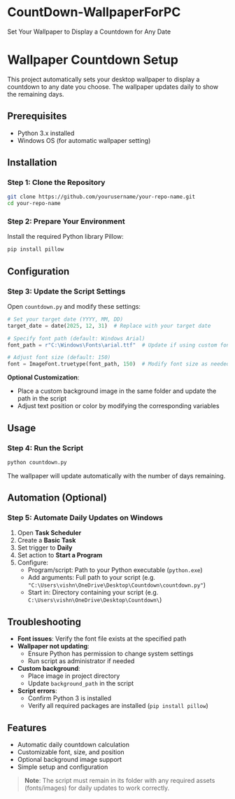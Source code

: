 # CountDown-WallpaperForPC
Set Your Wallpaper to Display a Countdown for Any Date

# Wallpaper Countdown Setup

This project automatically sets your desktop wallpaper to display a countdown to any date you choose. The wallpaper updates daily to show the remaining days.

## Prerequisites
- Python 3.x installed
- Windows OS (for automatic wallpaper setting)

## Installation

### Step 1: Clone the Repository
```bash
git clone https://github.com/yourusername/your-repo-name.git
cd your-repo-name
```

### Step 2: Prepare Your Environment
Install the required Python library Pillow:
```bash
pip install pillow
```

## Configuration

### Step 3: Update the Script Settings
Open `countdown.py` and modify these settings:

```python
# Set your target date (YYYY, MM, DD)
target_date = date(2025, 12, 31)  # Replace with your target date

# Specify font path (default: Windows Arial)
font_path = r"C:\Windows\Fonts\arial.ttf"  # Update if using custom font

# Adjust font size (default: 150)
font = ImageFont.truetype(font_path, 150)  # Modify font size as needed
```

**Optional Customization**:
- Place a custom background image in the same folder and update the path in the script
- Adjust text position or color by modifying the corresponding variables

## Usage

### Step 4: Run the Script
```bash
python countdown.py
```
The wallpaper will update automatically with the number of days remaining.

## Automation (Optional)

### Step 5: Automate Daily Updates on Windows
1. Open **Task Scheduler**
2. Create a **Basic Task**
3. Set trigger to **Daily**
4. Set action to **Start a Program**
5. Configure:
   - Program/script: Path to your Python executable (`python.exe`)
   - Add arguments: Full path to your script (e.g. `"C:\Users\vishn\OneDrive\Desktop\Countdown\countdown.py"`)
   - Start in: Directory containing your script (e.g. `C:\Users\vishn\OneDrive\Desktop\Countdown\`)

## Troubleshooting
- **Font issues**: Verify the font file exists at the specified path
- **Wallpaper not updating**:
  - Ensure Python has permission to change system settings
  - Run script as administrator if needed
- **Custom background**:
  - Place image in project directory
  - Update `background_path` in the script
- **Script errors**:
  - Confirm Python 3 is installed
  - Verify all required packages are installed (`pip install pillow`)

## Features
- Automatic daily countdown calculation
- Customizable font, size, and position
- Optional background image support
- Simple setup and configuration

> **Note**: The script must remain in its folder with any required assets (fonts/images) for daily updates to work correctly.

